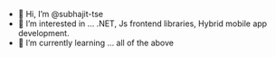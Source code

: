 - 👋 Hi, I’m @subhajit-tse
- 👀 I’m interested in ... .NET, Js frontend libraries, Hybrid mobile app development.
- 🌱 I’m currently learning ... all of the above

<!---
subhajit-tse/subhajit-tse is a ✨ special ✨ repository because its `README.md` (this file) appears on your GitHub profile.
You can click the Preview link to take a look at your changes.
--->
